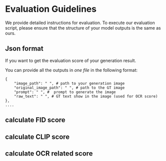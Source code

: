 # Evaluation Guidelines
We provide detailed instructions for evaluation. 
To execute our evaluation script, please ensure that the structure of your model outputs is the same as ours.

## Json format
If you want to get the evaluation score of your generation result.

You can provide all the outputs in *one file* in the following format:

```
{
    "image_path": " ", # path to your generation image
    "original_image_path": " ", # path to the GT image
    "prompt": " ", #  prompt to generate the image
    "raw_text": " ", # GT text show in the image (used for OCR score)
},
....
```

## calculate FID score


## calculate CLIP score

## calculate OCR related score
